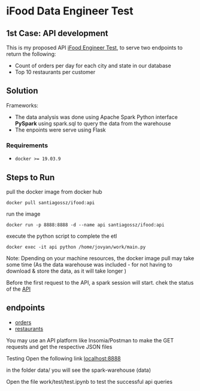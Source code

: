 # iFood Data Engineer Test

## 1st Case: API development

This is my proposed API  [iFood Engineer Test](https://github.com/wiflore/ifood-data-engineering-test.git), to serve two endpoints to return the following:


  * Count of orders per day for each city and state in our database
  * Top 10 restaurants per customer



## Solution

Frameworks: 
- The data analysis was done using Apache Spark Python interface **PySpark** using spark.sql to query the data from the warehouse
- The enpoints were serve using Flask 


### Requirements

* `docker >= 19.03.9`

## Steps to Run

pull the docker image from docker hub

`docker pull santiagossz/ifood:api`

run the image 

`docker run -p 8888:8888 -d --name api santiagossz/ifood:api
`

execute the python script to complete the etl

`docker exec -it api python /home/jovyan/work/main.py`

Note: Dpending on your machine resources, the docker image pull may take some time (As the data warehouse was included - for not having to download & store 
the data, as it will take longer )

Before the first request to the API, a spark session will start.
chek the status of the [API](http://172.17.0.2:5000)

 
## endpoints 

- [orders](http://172.17.0.2:5000/orders)
- [restaurants](http://172.17.0.2/:5000/customer-top-restaurants)

You may use an API platform like Insomia/Postman to make the GET requests and get the respective JSON files

Testing
Open the following link [localhost:8888](http://localhost:8888/)

in the folder data/ you will see the spark-warehouse (data) 

Open the file work/test/test.ipynb to test the successful api queries
